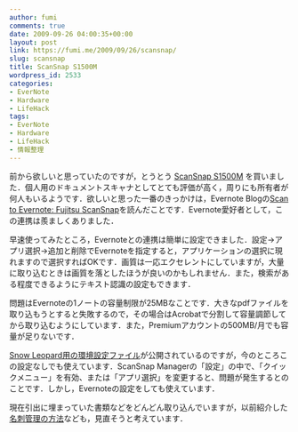 ```yaml
---
author: fumi
comments: true
date: 2009-09-26 04:00:35+00:00
layout: post
link: https://fumi.me/2009/09/26/scansnap/
slug: scansnap
title: ScanSnap S1500M
wordpress_id: 2533
categories:
- EverNote
- Hardware
- LifeHack
tags:
- EverNote
- Hardware
- LifeHack
- 情報整理
---
```


前から欲しいと思っていたのですが，とうとう [ScanSnap S1500M](http://www.amazon.co.jp/%E5%AF%8C%E5%A3%AB%E9%80%9A-FI-S1500M-FUJITSU-ScanSnap-S1500M/dp/B001QXCZ26%3FSubscriptionId%3DAKIAIAILLLDE7T4Q5BMQ%26tag%3Dtorrydiary-22%26linkCode%3Dxm2%26camp%3D2025%26creative%3D165953%26creativeASIN%3DB001QXCZ26
) を買いました．個人用のドキュメントスキャナとしてとても評価が高く，周りにも所有者が何人もいるようです．欲しいと思った一番のきっかけは，Evernote Blogの[Scan to Evernote: Fujitsu ScanSnap](http://blog.evernote.com/2009/05/07/scan-to-evernote-fujitsu-scansnap/)を読んだことです．Evernote愛好者として，この連携は羨ましくありました．

早速使ってみたところ，Evernoteとの連携は簡単に設定できました．設定→アプリ選択→追加と削除でEvernoteを指定すると，アプリケーションの選択に現れますので選択すればOKです．画質は一応エクセレントにしていますが，大量に取り込むときは画質を落としたほうが良いのかもしれません．また，検索がある程度できるようにテキスト認識の設定もできます．

問題はEvernoteの1ノートの容量制限が25MBなことです．大きなpdfファイルを取り込もうとすると失敗するので，その場合はAcrobatで分割して容量調節してから取り込むようにしています．また，Premiumアカウントの500MB/月でも容量が足りないです．

[Snow Leopard用の環境設定ファイル](http://scansnap.fujitsu.com/jp/faq/snowleopard/dl-beta.html)が公開されているのですが，今のところこの設定なしでも使えています．ScanSnap Managerの「設定」の中で、「クイックメニュー」を有効、または「アプリ選択」を変更すると、問題が発生するとのことです．しかし，Evernoteの設定をしても使えています．

現在引出に埋まっていた書類などをどんどん取り込んでいますが，以前紹介した[名刺管理の方法](http://fumi.me/2009/01/08/evernote-bizcard/)なども，見直そうと考えています．
